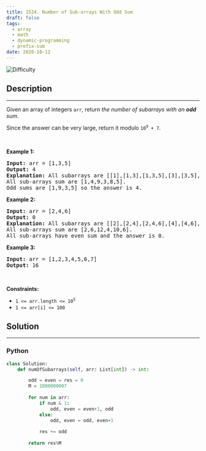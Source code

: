 ```yaml
---
title: 1524. Number of Sub-arrays With Odd Sum
draft: false
tags: 
  - array
  - math
  - dynamic-programming
  - prefix-sum
date: 2020-10-12
---
```


![Difficulty](https://img.shields.io/badge/Difficulty-Medium-blue.svg)

## Description

---
<p>Given an array of integers <code>arr</code>, return <em>the number of subarrays with an <strong>odd</strong> sum</em>.</p>

<p>Since the answer can be very large, return it modulo <code>10<sup>9</sup> + 7</code>.</p>

<p>&nbsp;</p>
<p><strong class="example">Example 1:</strong></p>

<pre>
<strong>Input:</strong> arr = [1,3,5]
<strong>Output:</strong> 4
<strong>Explanation:</strong> All subarrays are [[1],[1,3],[1,3,5],[3],[3,5],[5]]
All sub-arrays sum are [1,4,9,3,8,5].
Odd sums are [1,9,3,5] so the answer is 4.
</pre>

<p><strong class="example">Example 2:</strong></p>

<pre>
<strong>Input:</strong> arr = [2,4,6]
<strong>Output:</strong> 0
<strong>Explanation:</strong> All subarrays are [[2],[2,4],[2,4,6],[4],[4,6],[6]]
All sub-arrays sum are [2,6,12,4,10,6].
All sub-arrays have even sum and the answer is 0.
</pre>

<p><strong class="example">Example 3:</strong></p>

<pre>
<strong>Input:</strong> arr = [1,2,3,4,5,6,7]
<strong>Output:</strong> 16
</pre>

<p>&nbsp;</p>
<p><strong>Constraints:</strong></p>

<ul>
	<li><code>1 &lt;= arr.length &lt;= 10<sup>5</sup></code></li>
	<li><code>1 &lt;= arr[i] &lt;= 100</code></li>
</ul>


## Solution

---
### Python
``` py title='number-of-sub-arrays-with-odd-sum'
class Solution:
    def numOfSubarrays(self, arr: List[int]) -> int:

        odd = even = res = 0
        M = 1000000007
        
        for num in arr:
            if num & 1:
                odd, even = even+1, odd
            else:
                odd, even = odd, even+1
                
            res += odd
        
        return res%M
        

```

